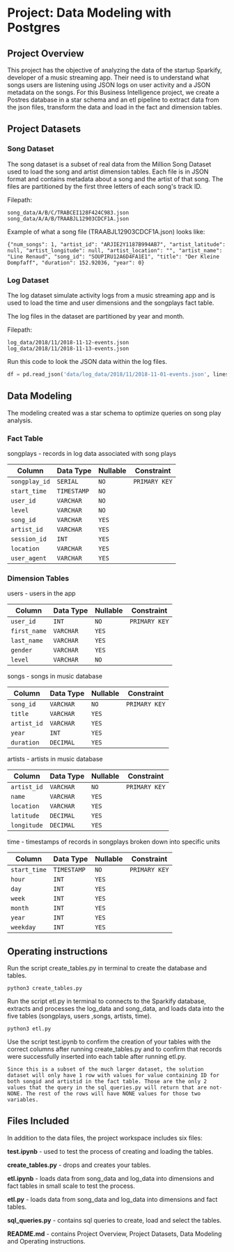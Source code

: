 # Project: Data Modeling with Postgres

## Project Overview

This project has the objective of analyzing the data of the startup Sparkify, developer of a music streaming app. Their need is to understand what songs users are listening using JSON logs on user activity and a JSON metadata on the songs. For this Business Intelligence project, we create a Postres database in a star schema and an etl pipeline to extract data from the json files, transform the data and load in the fact and dimension tables.

## Project Datasets

### Song Dataset

The song dataset is a subset of real data from the Million Song Dataset used to load the song and artist dimension tables. Each file is in JSON format and contains metadata about a song and the artist of that song. The files are partitioned by the first three letters of each song's track ID.

Filepath:
```
song_data/A/B/C/TRABCEI128F424C983.json
song_data/A/A/B/TRAABJL12903CDCF1A.json
```

Example of what a song file (TRAABJL12903CDCF1A.json) looks like:

```
{"num_songs": 1, "artist_id": "ARJIE2Y1187B994AB7", "artist_latitude": null, "artist_longitude": null, "artist_location": "", "artist_name": "Line Renaud", "song_id": "SOUPIRU12A6D4FA1E1", "title": "Der Kleine Dompfaff", "duration": 152.92036, "year": 0}
```

### Log Dataset

The log dataset simulate activity logs from a music streaming app and is used to load the time and user dimensions and the songplays fact table.

The log files in the dataset are partitioned by year and month.

Filepath:
```
log_data/2018/11/2018-11-12-events.json
log_data/2018/11/2018-11-13-events.json
```

Run this code to look the JSON data within the log files. 
```python
df = pd.read_json('data/log_data/2018/11/2018-11-01-events.json', lines=True) would read the data file 2018-11-01-events.json.
```

## Data Modeling

The modeling created was a star schema to optimize queries on song play analysis.

### Fact Table

songplays - records in log data associated with song plays

| Column | Data Type | Nullable | Constraint |
| ------ | ---- | ---- | ------ |
| `songplay_id` | `SERIAL` | `NO` | `PRIMARY KEY` |
| `start_time` | `TIMESTAMP` | `NO` |  |
| `user_id` | `VARCHAR` | `NO` |  |
| `level` | `VARCHAR` | `NO` |  |
| `song_id` | `VARCHAR` | `YES` |  |
| `artist_id` | `VARCHAR` | `YES` |  |
| `session_id` | `INT` | `YES` |  |
| `location` | `VARCHAR` | `YES` |  |
| `user_agent` | `VARCHAR` | `YES` |  |

### Dimension Tables

users - users in the app

| Column | Data Type | Nullable | Constraint |
| ------ | ---- | ---- | ------ |
| `user_id` | `INT` | `NO` | `PRIMARY KEY` |
| `first_name` | `VARCHAR` | `YES` |  |
| `last_name` | `VARCHAR` | `YES` |  |
| `gender` | `VARCHAR` | `YES` |  |
| `level` | `VARCHAR` | `NO` |  |

songs - songs in music database

| Column | Data Type | Nullable | Constraint |
| ------ | ---- | ---- | ------ |
| `song_id` | `VARCHAR` | `NO` | `PRIMARY KEY` |
| `title` | `VARCHAR` | `YES` |  |
| `artist_id` | `VARCHAR` | `YES` |  |
| `year` | `INT` | `YES` |  |
| `duration` | `DECIMAL` | `YES` |  |

artists - artists in music database

| Column | Data Type | Nullable | Constraint |
| ------ | ---- | ---- | ------ |
| `artist_id` | `VARCHAR` | `NO` | `PRIMARY KEY` |
| `name` | `VARCHAR` | `YES` |  |
| `location` | `VARCHAR` | `YES` |  |
| `latitude` | `DECIMAL` | `YES` |  |
| `longitude` | `DECIMAL` | `YES` |  |

time - timestamps of records in songplays broken down into specific units

| Column | Data Type | Nullable | Constraint |
| ------ | ---- | ---- | ------ |
| `start_time` | `TIMESTAMP` | `NO` | `PRIMARY KEY` |
| `hour` | `INT` | `YES` |  |
| `day` | `INT` | `YES` |  |
| `week` | `INT` | `YES` |  |
| `month` | `INT` | `YES` |  |
| `year` | `INT` | `YES` |  |
| `weekday` | `INT` | `YES` |  |

## Operating instructions

Run the script create_tables.py  in terminal to create the database and tables.

```
python3 create_tables.py
```

Run the script etl.py in terminal to connects to the Sparkify database, extracts and processes the log_data and song_data, and loads data into the five tables (songplays, users ,songs, artists, time).

```
python3 etl.py
```

Use the script test.ipynb to confirm the creation of your tables with the correct columns after running create_tables.py and to confirm that records were successfully inserted into each table after running etl.py.

```
Since this is a subset of the much larger dataset, the solution dataset will only have 1 row with values for value containing ID for both songid and artistid in the fact table. Those are the only 2 values that the query in the sql_queries.py will return that are not-NONE. The rest of the rows will have NONE values for those two variables.
```

## Files Included

In addition to the data files, the project workspace includes six files:

**test.ipynb** - used to test the process of creating and loading the tables.

**create_tables.py** - drops and creates your tables.

**etl.ipynb** - loads data from song_data and log_data into dimensions and fact tables in small scale to test the process.

**etl.py** - loads data from song_data and log_data into dimensions and fact tables.

**sql_queries.py** - contains sql queries to create, load and select the tables.

**README.md** - contains Project Overview, Project Datasets, Data Modeling and Operating instructions.